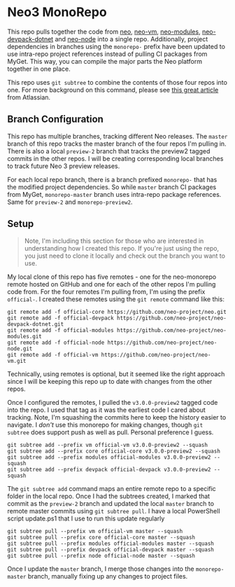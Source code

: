 # Neo3 MonoRepo

This repo pulls together the code from [neo](https://github.com/neo-project/neo),
[neo-vm](https://github.com/neo-project/neo-vm), [neo-modules](https://github.com/neo-project/neo-modules),
 [neo-devpack-dotnet](https://github.com/neo-project/neo-devpack-dotnet) and 
[neo-node](https://github.com/neo-project/neo-node)
into a single repo. Additionally, project dependencies in branches using the `monorepo-` prefix
have been updated to use intra-repo project references instead of pulling CI packages from MyGet.
This way, you can compile the major parts the Neo platform together in one place.

This repo uses `git subtree` to combine the contents of those four repos into one. For more
background on this command, please see [this great article](https://www.atlassian.com/git/tutorials/git-subtree)
from Atlassian.

## Branch Configuration

This repo has multiple branches, tracking different Neo releases. The `master` branch of this
repo tracks the master branch of the four repos I'm pulling in. There is also a local `preview-2`
branch that tracks the preview2 tagged commits in the other repos. I will be creating
corresponding local branches to track future Neo 3 preview releases.

For each local repo branch, there is a branch prefixed `monorepo-` that has the modified project
dependencies. So while `master` branch CI packages from MyGet, `monorepo-master` branch uses intra-repo package references. Same for `preview-2` and `monorepo-preview2`.

## Setup

> Note, I'm including this section for those who are interested in understanding how I created
> this repo. If you're just using the repo, you just need to clone it locally and check out
> the branch you want to use.

My local clone of this repo has five remotes - one for the neo-monorepo remote hosted on
GitHub and one for each of the other repos I'm pulling code from. For the four remotes I'm
pulling from, I'm using the prefix `official-`. I created these remotes using the `git remote`
command like this:

``` shell
git remote add -f official-core https://github.com/neo-project/neo.git
git remote add -f official-devpack https://github.com/neo-project/neo-devpack-dotnet.git
git remote add -f official-modules https://github.com/neo-project/neo-modules.git
git remote add -f official-node https://github.com/neo-project/neo-node.git
git remote add -f official-vm https://github.com/neo-project/neo-vm.git
```

Technically, using remotes is optional, but it seemed like the right approach since I will be
keeping this repo up to date with changes from the other repos.

Once I configured the remotes, I pulled the `v3.0.0-preview2` tagged code into the repo. I used
that tag as it was the earliest code I cared about tracking. Note, I'm squashing the commits here
to keep the history easier to navigate. I *don't* use this monorepo for making changes, though
`git subtree` does support push as well as pull. Personal preference I guess.

``` shell
git subtree add --prefix vm official-vm v3.0.0-preview2 --squash
git subtree add --prefix core official-core v3.0.0-preview2 --squash
git subtree add --prefix modules official-modules v3.0.0-preview2 --squash
git subtree add --prefix devpack official-devpack v3.0.0-preview2 --squash
```

The `git subtree add` command maps an entire remote repo to a specific folder in the local repo.
Once I had the subtrees created, I marked that commit as the `preview-2` branch and updated
the local `master` branch to remote master commits using `git subtree pull`. I have a local
PowerShell script update.ps1 that I use to run this update regularly

``` shell
git subtree pull --prefix vm official-vm master --squash
git subtree pull --prefix core official-core master --squash
git subtree pull --prefix modules official-modules master --squash
git subtree pull --prefix devpack official-devpack master --squash
git subtree pull --prefix node official-node master --squash
```

Once I update the `master` branch, I merge those changes into the `monorepo-master` branch,
manually fixing up any changes to project files.
